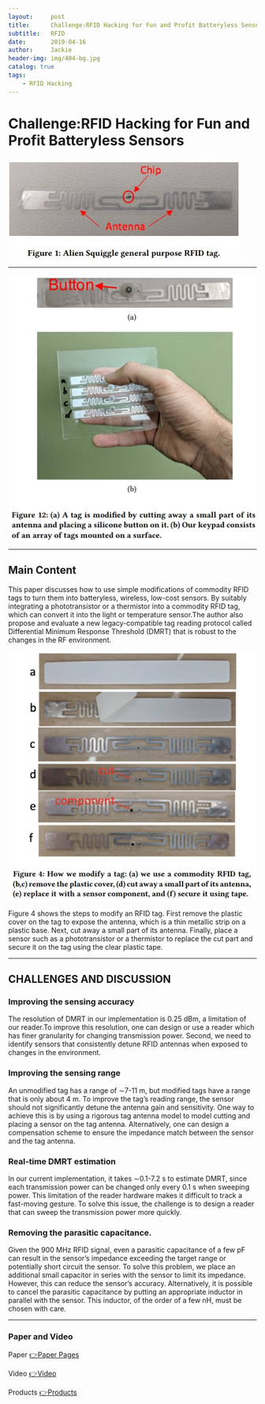 ```yaml
---
layout:     post
title:      Challenge:RFID Hacking for Fun and Profit Batteryless Sensors
subtitle:   RFID
date:       2019-04-16
author:     Jackie
header-img: img/404-bg.jpg
catalog: true
tags:
    - RFID Hacking
---
```


# Challenge:RFID Hacking for Fun and Profit Batteryless Sensors

![](https://raw.githubusercontent.com/a416485164/a416485164.github.io/master/img/RFID1.jpg)

***

![](https://raw.githubusercontent.com/a416485164/a416485164.github.io/master/img/RFID2.jpg)

***
## Main Content

This paper discusses how to use simple modifications of
commodity RFID tags to turn them into batteryless, wireless, low-cost sensors. By suitably integrating a phototransistor or a thermistor into a commodity RFID tag, which can convert it into the light or temperature sensor.The author also propose and evaluate a new legacy-compatible tag reading protocol called Differential Minimum Response Threshold (DMRT) that is robust to the changes in the RF environment.

![](https://raw.githubusercontent.com/a416485164/a416485164.github.io/master/img/RFID3.jpg)

Figure 4 shows the steps to modify an RFID tag. First remove the plastic cover on the tag to expose the antenna, which is a thin metallic strip on a plastic base. Next, cut away a small part of its antenna. Finally, place a sensor such as a phototransistor or a thermistor to replace the cut part and secure it on the tag using the clear plastic tape.

***

## CHALLENGES AND DISCUSSION

### Improving the sensing accuracy

The resolution of DMRT in our implementation is 0.25 dBm, a limitation of our reader.To improve this resolution, one can design or use a reader which has finer granularity for changing transmission power. Second, we need to identify sensors that consistently detune RFID antennas when exposed to changes in the environment.

### Improving the sensing range

An unmodified tag has a range of ∼7-11 m, but modified tags have a range that is only about 4 m. To improve the tag’s reading range, the sensor should not significantly detune the antenna gain and sensitivity. One way to achieve this is by using a rigorous tag antenna model to model cutting and placing a sensor on the tag antenna. Alternatively, one can design a compensation scheme to ensure the impedance match between the sensor and the tag antenna.

### Real-time DMRT estimation

In our current implementation, it takes ∼0.1-7.2 s to estimate DMRT, since each transmission power can be changed only every 0.1 s when sweeping power. This limitation of the reader hardware makes it difficult to track a fast-moving gesture. To solve this issue, the challenge is to design a reader that can sweep the transmission power more quickly.

### Removing the parasitic capacitance.

Given the 900 MHz RFID signal, even a parasitic capacitance of a few pF can result in the sensor’s impedance exceeding the target range or potentially short circuit the sensor. To solve this problem, we place an additional small capacitor in series with the sensor to limit its impedance. However, this can reduce the sensor’s accuracy. Alternatively, it is possible to cancel the parasitic capacitance by putting an appropriate inductor in parallel with the sensor. This inductor, of the order of a few nH, must be chosen with care. 

***

### Paper and Video

<p>Paper <a href="https://www.iotjournaal.nl/wp-content/uploads/2018/11/mobicom18-rfid-hacking-camera-ready.pdf">👉Paper Pages</a>

<p>Video <a href="https://www.youtube.com/watch?v=fpcyilzJE7c&feature=youtu.be">👉Video</a>

<p>Products <a href="http://www.farsens.com/en/products/eval01-shadow-rm-l108g/">👉Products</a>





